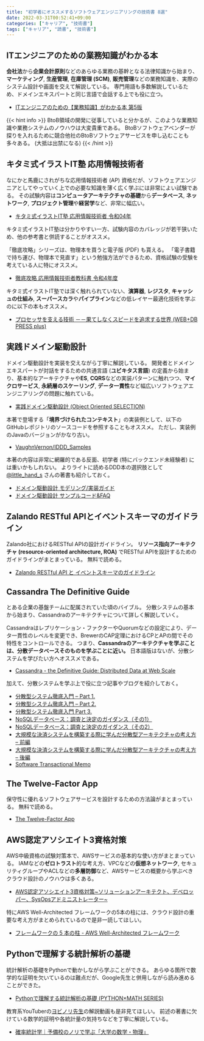 ```yaml
---
title: "初学者にオススメするソフトウェアエンジニアリングの技術書 8選"
date: 2022-03-31T00:52:41+09:00
categories: ["キャリア", "技術書"]
tags: ["キャリア", "読書", "技術書"]
---
```


## ITエンジニアのための業務知識がわかる本

**会社法**から**企業会計原則**などのあらゆる業務の基幹となる法律知識から始まり、**マーケティング**, **生産管理**, **在庫管理 (SCM)**, **販売管理**などの業務知識を、実際のシステム設計や画面を交えて解説している。
専門用語も多数解説しているため、ドメインエキスパートと同じ言語で会話する上でも役に立つ。

- [ITエンジニアのための【業務知識】がわかる本 第5版](https://www.amazon.co.jp/dp/4798157384)

{{< hint info >}}
BtoB領域の開発に従事していると分かるが、このような業務知識や業務システムのノウハウは大変貴重である。
BtoBソフトウェアベンダーが探りを入れるために競合他社のBtoBソフトウェアサービスを申し込むことも多々ある。
(大抵は出禁になる)
{{< /hint >}}

## キタミ式イラストIT塾 応用情報技術者

なにかと馬鹿にされがちな応用情報技術者 (AP) 資格だが、ソフトウェアエンジニアとしてやっていく上での必要な知識を薄く広く学ぶには非常によい試験である。
その試験内容は**コンピュータアーキテクチャの基礎**から**データベース**, **ネットワーク**, **プロジェクト管理**や**経営学**など、非常に幅広い。

- [キタミ式イラストIT塾 応用情報技術者 令和04年](https://www.amazon.co.jp/dp/429712453X)

キタミ式イラストIT塾は分かりやすい一方、試験内容のカバレッジが若干狭いため、他の参考書と併読することがオススメ。

「徹底攻略」シリーズは、物理本を買うと電子版 (PDF) も貰える。
「電子書籍で持ち運び、物理本で見直す」という勉強方法ができるため、資格試験の受験を考えている人に特にオススメ。

- [徹底攻略 応用情報技術者教科書 令和4年度](https://www.amazon.co.jp/dp/4295012912)

キタミ式イラストIT塾では深く触れられていない、**演算器**, **レジスタ**, **キャッシュの仕組み**, **スーパースカラ**や**パイプライン**などの低レイヤー最適化技術を学ぶのに以下の本もオススメ。

- [プロセッサを支える技術 －－果てしなくスピードを追求する世界 (WEB+DB PRESS plus)](https://www.amazon.co.jp/dp/4774145211)

## 実践ドメイン駆動設計

ドメイン駆動設計を実装を交えながら丁寧に解説している。
開発者とドメインエキスパートが対話をするための共通言語 (**ユビキタス言語**) の定義から始まり、基本的なアーキテクチャや**ES**, **CQRS**などの実装パターンに触れつつ、**マイクロサービス**, **永続層のスケーリング**, **データ一貫性**など幅広いソフトウェアエンジニアリングの問題に触れている。

- [実践ドメイン駆動設計 (Object Oriented SELECTION)](https://www.amazon.co.jp/dp/479813161X)

本著で登場する「**境界づけられたコンテキスト**」の実装例として、以下のGitHubレポジトリのソースコードを参照することもオススメ。
ただし、実装例のJavaのバージョンがかなり古い。

- [VaughnVernon/IDDD_Samples](https://github.com/VaughnVernon/IDDD_Samples)

本著の内容は非常に網羅的である反面、初学者 (特にバックエンド未経験者) には重いかもしれない。
よりライトに読めるDDD本の選択肢として [@little_hand_s](https://twitter.com/little_hand_s) さんの著書も紹介しておく。

- [ドメイン駆動設計 モデリング/実装ガイド](https://little-hands.booth.pm/items/1835632)
- [ドメイン駆動設計 サンプルコード&FAQ](https://little-hands.booth.pm/items/3363104)

## Zalando RESTful APIとイベントスキーマのガイドライン

Zalando社におけるRESTful APIの設計ガイドライン。
**リソース指向アーキテクチャ (resource-oriented architecture, ROA)** でRESTful APIを設計するためのガイドラインがまとまっている。
無料で読める。

- [Zalando RESTful API と イベントスキーマのガイドライン](https://restful-api-guidelines-ja.netlify.app)

## Cassandra The Definitive Guide

とある企業の基盤チームに配属されていた頃のバイブル。
分散システムの基本から始まり、Cassandraのアーキテクチャについて詳しく解説していく。

Cassandraはレプリケーション・ファクターやQuorumなどの設定により、データ一貫性のレベルを変更でき、BrewerのCAP定理におけるCPとAPの間でその特性をコントロールできる。
つまり、**Cassandraのアーキテクチャを学ぶことは、分散データベースそのものを学ぶことに近い。**
日本語版はないが、分散システムを学びたい方へオススメである。

- [Cassandra - the Definitive Guide: Distributed Data at Web Scale](https://www.amazon.co.jp/dp/1492097144)

加えて、分散システムを学ぶ上で役に立つ記事やブログを紹介しておく。

- [分散型システム徹底入門 – Part 1.](https://postd.cc/a-thorough-introduction-to-distributed-systems-3/)
- [分散型システム徹底入門 – Part 2.](https://postd.cc/a-thorough-introduction-to-distributed-systems-2/)
- [分散型システム徹底入門 Part 3.](https://postd.cc/a-thorough-introduction-to-distributed-systems/)
- [NoSQLデータベース：調査と決定のガイダンス（その1）](https://postd.cc/nosql-databases-a-survey-and-decision-guidance-1/)
- [NoSQLデータベース：調査と決定のガイダンス（その2）](https://postd.cc/nosql-databases-a-survey-and-decision-guidance-2/)
- [大規模な決済システムを構築する際に学んだ分散型アーキテクチャの考え方 – 前編](https://postd.cc/distributed-architecture-concepts-i-have-learned-while-building-payments-systems/)
- [大規模な決済システムを構築する際に学んだ分散型アーキテクチャの考え方 – 後編](https://postd.cc/distributed-architecture-concepts-i-have-learned-while-building-payments-systems-2/)
- [Software Transactional Memo](https://kumagi.hatenablog.com/)

## The Twelve-Factor App

保守性に優れるソフトウェアサービスを設計するための方法論がまとまっている。
無料で読める。

- [The Twelve-Factor App](https://12factor.net/ja/)

## AWS認定アソシエイト3資格対策

AWS中級資格の試験対策本で、AWSサービスの基本的な使い方がまとまっている。
IAMなどの**ゼロトラスト**的な考え方、VPCなどの**仮想ネットワーク**, セキュリティグループやACLなどの**多層防御**など、AWSサービスの概要から学ぶべきクラウド設計のノウハウは多くある。

- [AWS認定アソシエイト3資格対策~ソリューションアーキテクト、デベロッパー、SysOpsアドミニストレーター~](https://www.amazon.co.jp/dp/4865941991)

特にAWS Well-Architected フレームワークの5本の柱には、クラウド設計の重要な考え方がまとめられているので是非一読してほしい。

- [フレームワークの 5 本の柱 - AWS Well-Architected フレームワーク](https://wa.aws.amazon.com/wellarchitected/2020-07-02T19-33-23/wat.pillars.wa-pillars.ja.html)

## Pythonで理解する統計解析の基礎

統計解析の基礎をPythonで動かしながら学ぶことができる。
あらゆる箇所で数学的な証明を欠いているのは難点だが、Google先生と併用しながら読み進めることができた。

- [Pythonで理解する統計解析の基礎 (PYTHON×MATH SERIES)](https://www.amazon.co.jp/dp/4297100495)

教育系YouTuberの[ヨビノリ先生](https://yobinori.jp/index.html)の解説動画も是非見てほしい。
前述の著書に欠けている数学的証明や各統計量の気持ちなどを丁寧に解説している。

- [確率統計学｜予備校のノリで学ぶ「大学の数学・物理」](https://yobinori.jp/video/probability-statistics.html)